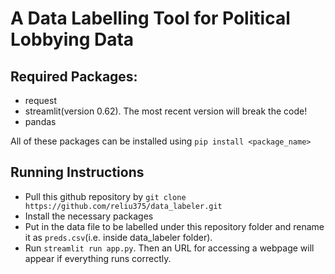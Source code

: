 # A Data Labelling Tool for Political Lobbying Data

## Required Packages:
- request
- streamlit(version 0.62). The most recent version will break the code!
- pandas

All of these packages can be installed using `pip install <package_name>`

## Running Instructions
- Pull this github repository by `git clone https://github.com/reliu375/data_labeler.git`
- Install the necessary packages
- Put in the data file to be labelled under this repository folder and rename it as `preds.csv`(i.e. inside data_labeler folder).
- Run `streamlit run app.py`. Then an URL for accessing a webpage will appear if everything runs correctly.
